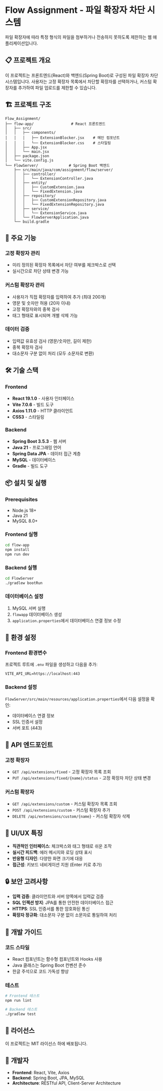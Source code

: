 # Flow Assignment - 파일 확장자 차단 시스템

파일 확장자에 따라 특정 형식의 파일을 첨부하거나 전송하지 못하도록 제한하는 웹 애플리케이션입니다.

## 📋 프로젝트 개요

이 프로젝트는 프론트엔드(React)와 백엔드(Spring Boot)로 구성된 파일 확장자 차단 시스템입니다. 사용자는 고정 확장자 목록에서 차단할 확장자를 선택하거나, 커스텀 확장자를 추가하여 파일 업로드를 제한할 수 있습니다.

## 🏗️ 프로젝트 구조

```
Flow_Assignment/
├── flow-app/                 # React 프론트엔드
│   ├── src/
│   │   ├── components/
│   │   │   ├── ExtensionBlocker.jsx    # 메인 컴포넌트
│   │   │   └── ExtensionBlocker.css    # 스타일링
│   │   ├── App.jsx
│   │   └── main.jsx
│   ├── package.json
│   └── vite.config.js
└── FlowServer/              # Spring Boot 백엔드
    ├── src/main/java/com/assignment/flow/server/
    │   ├── controller/
    │   │   └── ExtensionController.java
    │   ├── entity/
    │   │   ├── CustomExtension.java
    │   │   └── FixedExtension.java
    │   ├── repository/
    │   │   ├── CustomExtensionRepository.java
    │   │   └── FixedExtensionRepository.java
    │   ├── service/
    │   │   └── ExtensionService.java
    │   └── FlowServerApplication.java
    └── build.gradle
```

## 🚀 주요 기능

### 고정 확장자 관리
- 미리 정의된 확장자 목록에서 차단 여부를 체크박스로 선택
- 실시간으로 차단 상태 변경 가능

### 커스텀 확장자 관리
- 사용자가 직접 확장자를 입력하여 추가 (최대 200개)
- 영문 및 숫자만 허용 (20자 이내)
- 고정 확장자와의 중복 검사
- 태그 형태로 표시되며 개별 삭제 가능

### 데이터 검증
- 입력값 유효성 검사 (영문/숫자만, 길이 제한)
- 중복 확장자 검사
- 대소문자 구분 없이 처리 (모두 소문자로 변환)

## 🛠️ 기술 스택

### Frontend
- **React 19.1.0** - 사용자 인터페이스
- **Vite 7.0.6** - 빌드 도구
- **Axios 1.11.0** - HTTP 클라이언트
- **CSS3** - 스타일링

### Backend
- **Spring Boot 3.5.3** - 웹 서버
- **Java 21** - 프로그래밍 언어
- **Spring Data JPA** - 데이터 접근 계층
- **MySQL** - 데이터베이스
- **Gradle** - 빌드 도구

## 📦 설치 및 실행

### Prerequisites
- Node.js 18+ 
- Java 21
- MySQL 8.0+

### Frontend 실행
```bash
cd flow-app
npm install
npm run dev
```

### Backend 실행
```bash
cd FlowServer
./gradlew bootRun
```

### 데이터베이스 설정
1. MySQL 서버 실행
2. `flowapp` 데이터베이스 생성
3. `application.properties`에서 데이터베이스 연결 정보 수정

## 🔧 환경 설정

### Frontend 환경변수
프로젝트 루트에 `.env` 파일을 생성하고 다음을 추가:
```
VITE_API_URL=https://localhost:443
```

### Backend 설정
`FlowServer/src/main/resources/application.properties`에서 다음 설정을 확인:
- 데이터베이스 연결 정보
- SSL 인증서 설정
- 서버 포트 (443)

## 📡 API 엔드포인트

### 고정 확장자
- `GET /api/extensions/fixed` - 고정 확장자 목록 조회
- `PUT /api/extensions/fixed/{name}/status` - 고정 확장자 차단 상태 변경

### 커스텀 확장자
- `GET /api/extensions/custom` - 커스텀 확장자 목록 조회
- `POST /api/extensions/custom` - 커스텀 확장자 추가
- `DELETE /api/extensions/custom/{name}` - 커스텀 확장자 삭제

## 🎨 UI/UX 특징

- **직관적인 인터페이스**: 체크박스와 태그 형태로 쉬운 조작
- **실시간 피드백**: 에러 메시지와 로딩 상태 표시
- **반응형 디자인**: 다양한 화면 크기에 대응
- **접근성**: 키보드 네비게이션 지원 (Enter 키로 추가)

## 🔒 보안 고려사항

- **입력 검증**: 클라이언트와 서버 양쪽에서 입력값 검증
- **SQL 인젝션 방지**: JPA를 통한 안전한 데이터베이스 접근
- **HTTPS**: SSL 인증서를 통한 암호화된 통신
- **확장자 정규화**: 대소문자 구분 없이 소문자로 통일하여 처리

## 📝 개발 가이드

### 코드 스타일
- React 컴포넌트는 함수형 컴포넌트와 Hooks 사용
- Java 클래스는 Spring Boot 컨벤션 준수
- 한글 주석으로 코드 가독성 향상

### 테스트
```bash
# Frontend 테스트
npm run lint

# Backend 테스트
./gradlew test
```


## 📄 라이선스

이 프로젝트는 MIT 라이선스 하에 배포됩니다.

## 👥 개발자

- **Frontend**: React, Vite, Axios
- **Backend**: Spring Boot, JPA, MySQL
- **Architecture**: RESTful API, Client-Server Architecture 